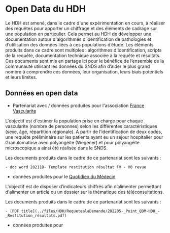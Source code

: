 # Open Data du HDH
<!-- SPDX-License-Identifier: MPL-2.0 -->

Le HDH est amené, dans le cadre d'une expérimentation en cours, à réaliser des requêtes pour apporter un chiffrage et des éléments de cadrage sur une population en particulier. Cela permet au HDH de développer une documentation autour d'algorithmes d’identification de pathologies et d’utilisation des données liées à ces populations d’étude. Les éléments produits dans ce cadre sont multiples : algorithmes d'identification, scripts de la requête, documentation technique associée à la requête et résultats. Ces documents sont mis en partage ici pour le bénéfice de l’ensemble de la communauté utilisant les données du SNDS afin d’aider le plus grand nombre à comprendre ces données, leur organisation, leurs biais potentiels et leurs limites. 

## Données en open data

- Partenariat avec / données produites pour l'association [France Vascularite](https://www.health-data-hub.fr/france-vascularites)

L'objectif est d'estimer la population prise en charge pour chaque vascularite (nombre de personnes) selon les différentes caractéristiques (sexe, âge, répartition régionale). A partir de l’identification de deux codes, une requête préliminaire sur les patients ayant eu un séjour hospitalier pour Granulomatose avec polyangéite (Wegener) et pour polyangéite microscopique a ainsi été réalisée dans le SNDS.

Les documents produits dans le cadre de ce partenariat sont les suivants :

    - doc word 202110- Template restitution résultat FV - V0 revue


- données produites pour le [Quotidien du Médecin](https://www.health-data-hub.fr/quotidien-du-medecin)

L'objectif est de disposer d’indicateurs chiffrés afin d’alimenter permettant d'alimenter un article ou un dossier sur la thématique des téléconsultations.

Les documents produits dans le cadre de ce partenariat sont les suivants :

    - [PDF title](../files/HDH/RequetealaDemande/202205-_Point_QDM-HDH_-_Restitution_résultats.pdf)
   
- données produites pour 
